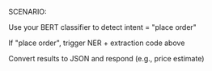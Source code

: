SCENARIO:


Use your BERT classifier to detect intent = "place order"

If "place order", trigger NER + extraction code above

Convert results to JSON and respond (e.g., price estimate)

